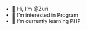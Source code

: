 - 👋 Hi, I’m @Zuri
- 👀 I’m interested in Program
- 🌱 I’m currently learning PHP

<!---
ZuiYuh/ZuiYuh is a ✨ special ✨ repository because its `README.md` (this file) appears on your GitHub profile.
You can click the Preview link to take a look at your changes.
--->
